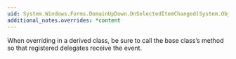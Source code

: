 ```yaml
---
uid: System.Windows.Forms.DomainUpDown.OnSelectedItemChanged(System.Object,System.EventArgs)
additional_notes.overrides: *content
---
```


<p>When overriding <xref href="System.Windows.Forms.DomainUpDown.OnSelectedItemChanged(System.Object,System.EventArgs)"></xref> in a derived class, be sure to call the base class’s <xref href="System.Windows.Forms.DomainUpDown.OnSelectedItemChanged(System.Object,System.EventArgs)"></xref> method so that registered delegates receive the event.</p>


